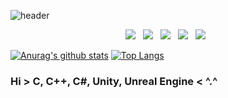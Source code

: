 ![header](https://capsule-render.vercel.app/api?type=Waving&color=auto&height=250&section=header&text=OneDayOneCommit%20&fontSize=60)

<p align="center">
<img src="https://img.shields.io/badge/C++-00599C?style=flat-square&logo=c%2B%2B&logoColor=white"/></a> &nbsp 
<img src="https://img.shields.io/badge/C-A8B9CC?style=flat-square&logo=c&logoColor=white"/></a> &nbsp
<img src="https://img.shields.io/badge/Unity-000000?style=flat-square&logo=Unity&logoColor=white"/></a> &nbsp
<img src="https://img.shields.io/badge/Unreal Engine-0E1128?style=flat-square&logo=Unreal Engine&logoColor=white"/></a> &nbsp
<img src="https://img.shields.io/badge/C Sharp-239120?style=flat-square&logo=C Sharp&logoColor=white"/></a> &nbsp 




</br>

[![Anurag's github stats](https://github-readme-stats.vercel.app/api?username=JUSEOUNGHYUN)](https://github.com/anuraghazra/github-readme-stats)
[![Top Langs](https://github-readme-stats.vercel.app/api/top-langs/?username=JUSEOUNGHYUN&layout=compact)](https://github.com/anuraghazra/github-readme-stats)


### Hi > C, C++, C#, Unity, Unreal Engine < ^.^  

<!--
**JUSEOUNGHYUN/JUSEOUNGHYUN** is a ✨ _special_ ✨ repository because its `README.md` (this file) appears on your GitHub profile.

Here are some ideas to get you started:





- 📫 How to reach me: ...
- 😄 Pronouns: ...
- ⚡ Fun fact: ...
-->
